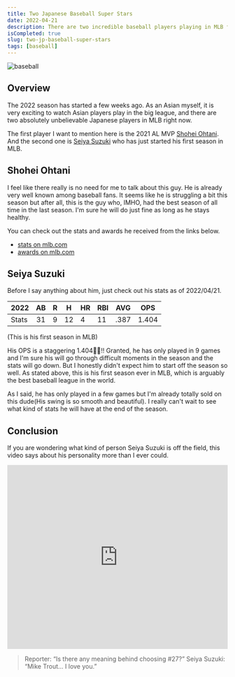 ```yaml
---
title: Two Japanese Baseball Super Stars
date: 2022-04-21
description: There are two incredible baseball players playing in MLB from Japan right now.
isCompleted: true
slug: two-jp-baseball-super-stars
tags: [baseball]
---
```


![baseball](https://user-images.githubusercontent.com/32632542/164364167-91b4337f-fcba-4d6d-a32c-e1b7ad677d10.png)

## Overview

The 2022 season has started a few weeks ago. As an Asian myself, it is very exciting to watch Asian players play in the big league, and there are two absolutely unbelievable Japanese players in MLB right now.

The first player I want to mention here is the 2021 AL MVP [Shohei Ohtani](https://www.mlb.com/player/shohei-ohtani-660271).
And the second one is [Seiya Suzuki](https://www.mlb.com/player/seiya-suzuki-673548) who has just started his first season in MLB.

## Shohei Ohtani

I feel like there really is no need for me to talk about this guy. He is already very well known among baseball fans. It seems like he is struggling a bit this season but after all, this is the guy who, IMHO, had the best season of all time in the last season. I'm sure he will do just fine as long as he stays healthy.

You can check out the stats and awards he received from the links below.

- [stats on mlb.com](https://www.mlb.com/player/shohei-ohtani-660271)
- [awards on mlb.com](https://www.mlb.com/player/shohei-ohtani-660271)

## Seiya Suzuki

Before I say anything about him, just check out his stats as of  2022/04/21.

| 2022  | AB  | R   | H   | HR  | RBI | AVG  | OPS   |
| ----- | :-: | --- | --- | --- | --- | ---- | ----- |
| Stats | 31  | 9   | 12  | 4   | 11  | .387 | 1.404 |

(This is his first season in MLB)

His OPS is a staggering 1.404🤯🤯!! Granted, he has only played in 9 games and I'm sure his will go through difficult moments in the season and the stats will go down. But I honestly didn't expect him to start off the season so well. As stated above, this is his first season ever in MLB, which is arguably the best baseball league in the world.

As I said, he has only played in a few games but I'm already totally sold on this dude(His swing is so smooth and beautiful). I really can't wait to see what kind of stats he will have at the end of the season.

## Conclusion

If you are wondering what kind of person Seiya Suzuki is off the field, this video says about his personality more than I ever could.

<iframe width="100%" height="420" src="https://www.youtube.com/embed/j-Wf-jVSe6w" title="YouTube video player" frameborder="0" allow="accelerometer; autoplay; clipboard-write; encrypted-media; gyroscope; picture-in-picture" allowfullscreen></iframe>

> Reporter: “Is there any meaning behind choosing #27?”
> Seiya Suzuki: “Mike Trout... I love you.”
